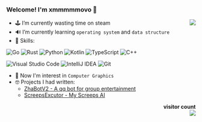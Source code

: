 ### Welcome! I'm xmmmmmovo 👋

<a href="https://github.com/xmmmmmovo">
  <img align="right" src="https://github-readme-stats.vercel.app/api?username=xmmmmmovo&show_icons=true&count_private=true&hide=issues&hide_title=true" />
</a>

- 🕹 I’m currently wasting time on steam
- 🔊 I’m currently learning `operating system` and `data structure`
- 🤣 Skills: 

<img alt="Go" src="https://img.shields.io/badge/go-%2300ADD8.svg?&style=for-the-badge&logo=go&logoColor=white"/> <img alt="Rust" src="https://img.shields.io/badge/rust-%23000000.svg?&style=for-the-badge&logo=rust&logoColor=white"/> <img alt="Python" src="https://img.shields.io/badge/python%20-%2314354C.svg?&style=for-the-badge&logo=python&logoColor=white"/> <img alt="Kotlin" src="https://img.shields.io/badge/kotlin-%230095D5.svg?&style=for-the-badge&logo=kotlin&logoColor=white"/> <img alt="TypeScript" src="https://img.shields.io/badge/typescript%20-%23007ACC.svg?&style=for-the-badge&logo=typescript&logoColor=white"/> <img alt="C++" src="https://img.shields.io/badge/c++%20-%2300599C.svg?&style=for-the-badge&logo=c%2B%2B&ogoColor=white"/>

<img alt="Visual Studio Code" src="https://img.shields.io/badge/Visual%20Studio%20Code-0078d7.svg?&style=for-the-badge&logo=visual-studio-code&logoColor=white"/> <img alt="IntelliJ IDEA" src="https://img.shields.io/badge/IntelliJ%20IDEA-000000.svg?&style=for-the-badge&logo=intellij-idea&logoColor=white"/>
 <img alt="Git" src="https://img.shields.io/badge/git%20-%23F05033.svg?&style=for-the-badge&logo=git&logoColor=white"/>

- 🤔 Now I'm interest in `Computer Graphics`
- 🤓 Projects I had written: 
    - [ZhaBotV2 - A qq bot for group entertainment](https://github.com/xmmmmmovo/ZhaBotV2)
    - [ScreepsExcutor - My Screeps AI](https://github.com/xmmmmmovo/ScreepsExcutor)
  <p align="right"> 
  <b>visitor count</b><br>
  <img src="https://profile-counter.glitch.me/xmmmmmovo/count.svg" />
  </p>
